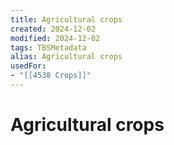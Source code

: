 ```yaml
---
title: Agricultural crops
created: 2024-12-02
modified: 2024-12-02
tags: TBSMetadata
alias: Agricultural crops
usedFor:
- "[[4538 Crops]]"
---
```

# Agricultural crops
